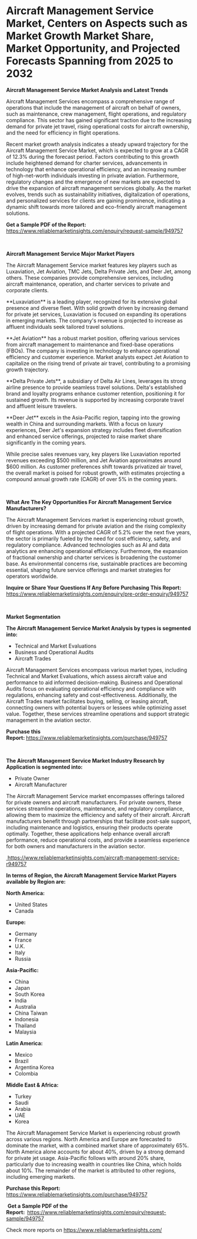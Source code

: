 <p><h1>Aircraft Management Service Market, Centers on Aspects such as Market Growth Market Share, Market Opportunity, and Projected Forecasts Spanning from 2025 to 2032</h1></p><p><strong>Aircraft Management Service Market Analysis and Latest Trends</strong></p>
<p><p>Aircraft Management Services encompass a comprehensive range of operations that include the management of aircraft on behalf of owners, such as maintenance, crew management, flight operations, and regulatory compliance. This sector has gained significant traction due to the increasing demand for private jet travel, rising operational costs for aircraft ownership, and the need for efficiency in flight operations.</p><p>Recent market growth analysis indicates a steady upward trajectory for the Aircraft Management Service Market, which is expected to grow at a CAGR of 12.3% during the forecast period. Factors contributing to this growth include heightened demand for charter services, advancements in technology that enhance operational efficiency, and an increasing number of high-net-worth individuals investing in private aviation. Furthermore, regulatory changes and the emergence of new markets are expected to drive the expansion of aircraft management services globally. As the market evolves, trends such as sustainability initiatives, digitalization of operations, and personalized services for clients are gaining prominence, indicating a dynamic shift towards more tailored and eco-friendly aircraft management solutions.</p></p>
<p><strong>Get a Sample PDF of the Report:&nbsp;</strong> <a href="https://www.reliablemarketinsights.com/enquiry/request-sample/949757?utm_campaign=2441&utm_medium=2&utm_source=Github&utm_content=ia&utm_term=07032025&utm_id=aircraft-management-service">https://www.reliablemarketinsights.com/enquiry/request-sample/949757</a></p>
<p>&nbsp;</p>
<p><strong>Aircraft Management Service Major Market Players</strong></p>
<p><p>The Aircraft Management Service market features key players such as Luxaviation, Jet Aviation, TMC Jets, Delta Private Jets, and Deer Jet, among others. These companies provide comprehensive services, including aircraft maintenance, operation, and charter services to private and corporate clients.</p><p>**Luxaviation** is a leading player, recognized for its extensive global presence and diverse fleet. With solid growth driven by increasing demand for private jet services, Luxaviation is focused on expanding its operations in emerging markets. The company's revenue is projected to increase as affluent individuals seek tailored travel solutions.</p><p>**Jet Aviation** has a robust market position, offering various services from aircraft management to maintenance and fixed-base operations (FBOs). The company is investing in technology to enhance operational efficiency and customer experience. Market analysts expect Jet Aviation to capitalize on the rising trend of private air travel, contributing to a promising growth trajectory.</p><p>**Delta Private Jets**, a subsidiary of Delta Air Lines, leverages its strong airline presence to provide seamless travel solutions. Delta's established brand and loyalty programs enhance customer retention, positioning it for sustained growth. Its revenue is supported by increasing corporate travel and affluent leisure travelers.</p><p>**Deer Jet** excels in the Asia-Pacific region, tapping into the growing wealth in China and surrounding markets. With a focus on luxury experiences, Deer Jet's expansion strategy includes fleet diversification and enhanced service offerings, projected to raise market share significantly in the coming years.</p><p>While precise sales revenues vary, key players like Luxaviation reported revenues exceeding $500 million, and Jet Aviation approximates around $600 million. As customer preferences shift towards privatized air travel, the overall market is poised for robust growth, with estimates projecting a compound annual growth rate (CAGR) of over 5% in the coming years.</p></p>
<p>&nbsp;</p>
<p><strong>What Are The Key Opportunities For Aircraft Management Service Manufacturers?</strong></p>
<p><p>The Aircraft Management Services market is experiencing robust growth, driven by increasing demand for private aviation and the rising complexity of flight operations. With a projected CAGR of 5.2% over the next five years, the sector is primarily fueled by the need for cost efficiency, safety, and regulatory compliance. Advanced technologies such as AI and data analytics are enhancing operational efficiency. Furthermore, the expansion of fractional ownership and charter services is broadening the customer base. As environmental concerns rise, sustainable practices are becoming essential, shaping future service offerings and market strategies for operators worldwide.</p></p>
<p><strong>Inquire or Share Your Questions If Any Before Purchasing This Report:</strong> <a href="https://www.reliablemarketinsights.com/enquiry/pre-order-enquiry/949757?utm_campaign=2441&utm_medium=2&utm_source=Github&utm_content=ia&utm_term=07032025&utm_id=aircraft-management-service">https://www.reliablemarketinsights.com/enquiry/pre-order-enquiry/949757</a></p>
<p>&nbsp;</p>
<p><strong>Market Segmentation</strong></p>
<p><strong>The Aircraft Management Service Market Analysis by types is segmented into:</strong></p>
<p><ul><li>Technical and Market Evaluations</li><li>Business and Operational Audits</li><li>Aircraft Trades</li></ul></p>
<p><p>Aircraft Management Services encompass various market types, including Technical and Market Evaluations, which assess aircraft value and performance to aid informed decision-making. Business and Operational Audits focus on evaluating operational efficiency and compliance with regulations, enhancing safety and cost-effectiveness. Additionally, the Aircraft Trades market facilitates buying, selling, or leasing aircraft, connecting owners with potential buyers or lessees while optimizing asset value. Together, these services streamline operations and support strategic management in the aviation sector.</p></p>
<p><strong>Purchase this Report:&nbsp;</strong><a href="https://www.reliablemarketinsights.com/purchase/949757?utm_campaign=2441&utm_medium=2&utm_source=Github&utm_content=ia&utm_term=07032025&utm_id=aircraft-management-service">https://www.reliablemarketinsights.com/purchase/949757</a></p>
<p>&nbsp;</p>
<p><strong>The Aircraft Management Service Market Industry Research by Application is segmented into:</strong></p>
<p><ul><li>Private Owner</li><li>Aircraft Manufacturer</li></ul></p>
<p><p>The Aircraft Management Service market encompasses offerings tailored for private owners and aircraft manufacturers. For private owners, these services streamline operations, maintenance, and regulatory compliance, allowing them to maximize the efficiency and safety of their aircraft. Aircraft manufacturers benefit through partnerships that facilitate post-sale support, including maintenance and logistics, ensuring their products operate optimally. Together, these applications help enhance overall aircraft performance, reduce operational costs, and provide a seamless experience for both owners and manufacturers in the aviation sector.</p></p>
<p><a href="https://www.reliablemarketinsights.com/aircraft-management-service-r949757?utm_campaign=2441&utm_medium=2&utm_source=Github&utm_content=ia&utm_term=07032025&utm_id=aircraft-management-service">&nbsp;https://www.reliablemarketinsights.com/aircraft-management-service-r949757</a></p>
<p><strong>In terms of Region, the Aircraft Management Service Market Players available by Region are:</strong></p>
<p>
    <p> <strong> North America: </strong>
        <ul>
            <li>United States</li>
            <li>Canada</li>
        </ul>
        </p> 
    <p> <strong> Europe: </strong>
        <ul>
            <li>Germany</li>
            <li>France</li>
            <li>U.K.</li>
            <li>Italy</li>
            <li>Russia</li>
        </ul>
        </p> 
    <p> <strong> Asia-Pacific: </strong>
        <ul>
            <li>China</li>
            <li>Japan</li>
            <li>South Korea</li>
            <li>India</li>
            <li>Australia</li>
            <li>China Taiwan</li>
            <li>Indonesia</li>
            <li>Thailand</li>
            <li>Malaysia</li>
        </ul>
        </p> 
    <p> <strong> Latin America: </strong>
        <ul>
            <li>Mexico</li>
            <li>Brazil</li>
            <li>Argentina Korea</li>
            <li>Colombia</li>
        </ul>
        </p> 
    <p> <strong> Middle East & Africa: </strong>
        <ul>
            <li>Turkey</li>
            <li>Saudi</li>
            <li>Arabia</li>
            <li>UAE</li>
            <li>Korea</li>
        </ul>
    </p>
    </p>
<p><p>The Aircraft Management Service Market is experiencing robust growth across various regions. North America and Europe are forecasted to dominate the market, with a combined market share of approximately 65%. North America alone accounts for about 40%, driven by a strong demand for private jet usage. Asia-Pacific follows with around 20% share, particularly due to increasing wealth in countries like China, which holds about 10%. The remainder of the market is attributed to other regions, including emerging markets.</p></p>
<p><strong>Purchase this Report: </strong><a href="https://www.reliablemarketinsights.com/purchase/949757?utm_campaign=2441&utm_medium=2&utm_source=Github&utm_content=ia&utm_term=07032025&utm_id=aircraft-management-service">https://www.reliablemarketinsights.com/purchase/949757</a></p>
<p>&nbsp;<strong>Get a Sample PDF of the Report:&nbsp;&nbsp;</strong><a href="https://www.reliablemarketinsights.com/enquiry/request-sample/949757?utm_campaign=2441&utm_medium=2&utm_source=Github&utm_content=ia&utm_term=07032025&utm_id=aircraft-management-service">https://www.reliablemarketinsights.com/enquiry/request-sample/949757</a></p>
<p><strong></strong></p>
<p>Check more reports on <a href="https://www.reliablemarketinsights.com/?utm_campaign=2441&utm_medium=2&utm_source=Github&utm_content=ia&utm_term=07032025&utm_id=aircraft-management-service">https://www.reliablemarketinsights.com/</a></p>